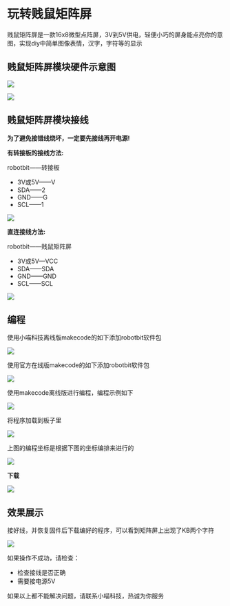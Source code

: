 # 玩转贱鼠矩阵屏 #  
贱鼠矩阵屏是一款16x8微型点阵屏，3V到5V供电，轻便小巧的屏身能点亮你的意图，实现diy中简单图像表情，汉字，字符等的显示
## 贱鼠矩阵屏模块硬件示意图

![](./juzhen/resume2.png)  

![](./juzhen/shiyitu.png)  

## 贱鼠矩阵屏模块接线

**为了避免接错线烧坏，一定要先接线再开电源!** 

**有转接板的接线方法:**  

robotbit——转接板  

- 3V或5V——V
- SDA——2
- GND——G
- SCL——1  

![](./juzhen/zhuanjie.png)  

**直连接线方法:**  

robotbit——贱鼠矩阵屏 

- 3V或5V—VCC
- SDA——SDA
- GND——GND
- SCL——SCL

![](./juzhen/zhilian.png)  

## 编程
使用小喵科技离线版makecode的如下添加robotbit软件包  

![](./light/jiabao.png)  

使用官方在线版makecode的如下添加robotbit软件包  

![](./light/zaixian.png)  

使用makecode离线版进行编程，编程示例如下  

![](./juzhen/makecode.png)    

将程序加载到板子里  

![](./juzhen/xiazai.png)    

上图的编程坐标是根据下图的坐标编排来进行的  

![](./juzhen/dianzhenfenbu.png)  

**下载**

![](./chaoshengbo/xiazai.png)  
 

## 效果展示

接好线，并恢复固件后下载编好的程序，可以看到矩阵屏上出现了KB两个字符  

![](./juzhen/xiaoguo.png)


如果操作不成功，请检查：

- 检查接线是否正确   
- 需要接电源5V

如果以上都不能解决问题，请联系小喵科技，热诚为你服务<br>
